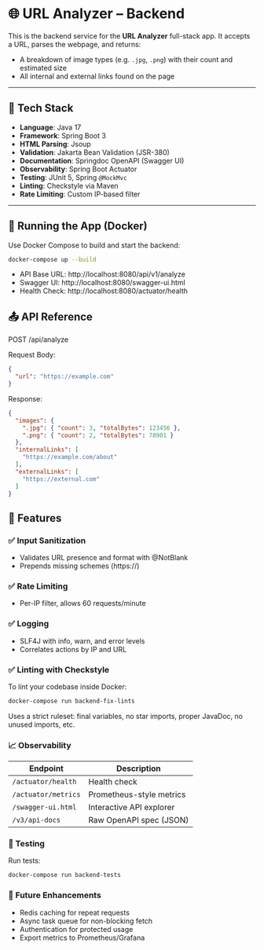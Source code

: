 # 🌐 URL Analyzer – Backend

This is the backend service for the **URL Analyzer** full-stack app. It accepts a URL, parses the webpage, and returns:
- A breakdown of image types (e.g. `.jpg`, `.png`) with their count and estimated size
- All internal and external links found on the page

---

## 🚀 Tech Stack

- **Language**: Java 17
- **Framework**: Spring Boot 3
- **HTML Parsing**: Jsoup
- **Validation**: Jakarta Bean Validation (JSR-380)
- **Documentation**: Springdoc OpenAPI (Swagger UI)
- **Observability**: Spring Boot Actuator
- **Testing**: JUnit 5, Spring `@MockMvc`
- **Linting**: Checkstyle via Maven
- **Rate Limiting**: Custom IP-based filter

---

## 🐳 Running the App (Docker)

Use Docker Compose to build and start the backend:

```bash
docker-compose up --build
```
- API Base URL: http://localhost:8080/api/v1/analyze
- Swagger UI: http://localhost:8080/swagger-ui.html
- Health Check: http://localhost:8080/actuator/health

## 📤 API Reference

POST /api/analyze

Request Body:
```json
{
  "url": "https://example.com"
}
```
Response:
```json
{
  "images": {
    ".jpg": { "count": 3, "totalBytes": 123456 },
    ".png": { "count": 2, "totalBytes": 78901 }
  },
  "internalLinks": [
    "https://example.com/about"
  ],
  "externalLinks": [
    "https://external.com"
  ]
}
```

## 🔐 Features

### ✅ Input Sanitization
* Validates URL presence and format with @NotBlank
* Prepends missing schemes (https://)

### ✅ Rate Limiting
* Per-IP filter, allows 60 requests/minute

### ✅ Logging
* SLF4J with info, warn, and error levels
* Correlates actions by IP and URL

### ✅ Linting with Checkstyle
To lint your codebase inside Docker:
```bash
docker-compose run backend-fix-lints
```
Uses a strict ruleset: final variables, no star imports, proper JavaDoc, no unused imports, etc.

### 📈 Observability

| Endpoint            | Description              |
| ------------------- | ------------------------ |
| `/actuator/health`  | Health check             |
| `/actuator/metrics` | Prometheus-style metrics |
| `/swagger-ui.html`  | Interactive API explorer |
| `/v3/api-docs`      | Raw OpenAPI spec (JSON)  |

### 🧪 Testing
Run tests:
```bash
docker-compose run backend-tests
```

### 📝 Future Enhancements

* Redis caching for repeat requests
* Async task queue for non-blocking fetch
* Authentication for protected usage
* Export metrics to Prometheus/Grafana